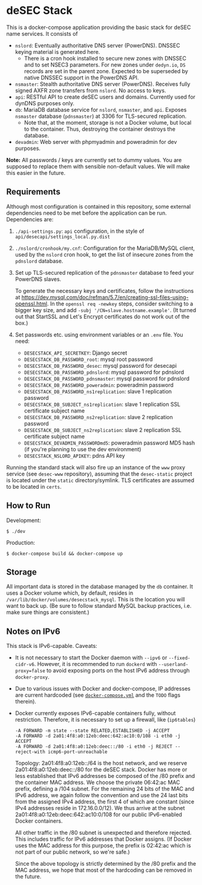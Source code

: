 deSEC Stack
=====

This is a docker-compose application providing the basic stack for deSEC name services. It consists of

- `nslord`: Eventually authoritative DNS server (PowerDNS). DNSSEC keying material is generated here.
  - There is a cron hook installed to secure new zones with DNSSEC and to set NSEC3 parameters. For new zones under `dedyn.io`, `DS` records are set in the parent zone. Expected to be superseded by native DNSSEC support in the PowerDNS API.
- `nsmaster`: Stealth authoritative DNS server (PowerDNS). Receives fully signed AXFR zone transfers from `nslord`. No access to keys.
- `api`: RESTful API to create deSEC users and domains. Currently used for dynDNS purposes only.
- `db`: MariaDB database service for `nslord`, `nsmaster`, and `api`. Exposes `nsmaster` database (`pdnsmaster`) at 3306 for TLS-secured replication.
  - Note that, at the moment, storage is not a Docker volume, but local to the container. Thus, destroying the container destroys the database.
- `devadmin`: Web server with phpmyadmin and poweradmin for dev purposes.

**Note:** All passwords / keys are currently set to dummy values. You are supposed to replace them with sensible non-default values. We will make this easier in the future.


Requirements
-----

Although most configuration is contained in this repository, some external dependencies need to be met before the application can be run. Dependencies are:

1.  `./api-settings.py`: `api` configuration, in the style of `api/desecapi/settings_local.py.dist`

2.  `./nslord/cronhook/my.cnf`: Configuration for the MariaDB/MySQL client, used by the `nslord` cron hook, to get the list of insecure zones from the `pdnslord` database.

3.  Set up TLS-secured replication of the `pdnsmaster` database to feed your PowerDNS slaves.

    To generate the necessary keys and certificates, follow the instructions at https://dev.mysql.com/doc/refman/5.7/en/creating-ssl-files-using-openssl.html. In the `openssl req -newkey` steps, consider switching to a bigger key size, and add `-subj '/CN=slave.hostname.example'`. (It turned out that StartSSL and Let's Encrypt certificates do not work out of the box.)

4.  Set passwords etc. using environment variables or an `.env` file. You need:
    - `DESECSTACK_API_SECRETKEY`: Django secret
    - `DESECSTACK_DB_PASSWORD_root`: mysql root password
    - `DESECSTACK_DB_PASSWORD_desec`: mysql password for desecapi
    - `DESECSTACK_DB_PASSWORD_pdnslord`: mysql password for pdnslord
    - `DESECSTACK_DB_PASSWORD_pdnsmaster`: mysql password for pdnslord
    - `DESECSTACK_DB_PASSWORD_poweradmin`: poweradmin password
    - `DESECSTACK_DB_PASSWORD_ns1replication`: slave 1 replication password
    - `DESECSTACK_DB_SUBJECT_ns1replication`: slave 1 replication SSL certificate subject name
    - `DESECSTACK_DB_PASSWORD_ns2replication`: slave 2 replication password
    - `DESECSTACK_DB_SUBJECT_ns2replication`: slave 2 replication SSL certificate subject name
    - `DESECSTACK_DEVADMIN_PASSWORDmd5`: poweradmin password MD5 hash (if you're planning to use the dev environment)
    - `DESECSTACK_NSLORD_APIKEY`: pdns API key

Running the standard stack will also fire up an instance of the `www` proxy service (see `desec-www` repository), assuming that the `desec-static` project is located under the `static` directory/symlink. TLS certificates are assumed to be located in `certs`.


How to Run
-----

Development:

    $ ./dev

Production:

    $ docker-compose build && docker-compose up


Storage
---
All important data is stored in the database managed by the `db` container. It uses a Docker volume which, by default, resides in `/var/lib/docker/volumes/desecstack_mysql`.
This is the location you will want to back up. (Be sure to follow standard MySQL backup practices, i.e. make sure things are consistent.)


Notes on IPv6
-----

This stack is IPv6-capable. Caveats:

  - It is not necessary to start the Docker daemon with `--ipv6` or `--fixed-cidr-v6`. However, it is recommended to run `dockerd` with `--userland-proxy=false` to avoid 
    exposing ports on the host IPv6 address through `docker-proxy`.

  - Due to various issues with Docker and docker-compose, IP addresses are current hardcoded (see [`docker-compose.yml`](docker-compose.yml) and the `TODO` flags therein).

  - Docker currently exposes IPv6-capable containers fully, without restriction. Therefore, it is necessary to set up a firewall, like (`ip6tables`)

        -A FORWARD -m state --state RELATED,ESTABLISHED -j ACCEPT
        -A FORWARD -d 2a01:4f8:a0:12eb:deec:642:ac10:0/108 -i eth0 -j ACCEPT
        -A FORWARD -d 2a01:4f8:a0:12eb:deec::/80 -i eth0 -j REJECT --reject-with icmp6-port-unreachable

    Topology: 2a01:4f8:a0:12eb::/64 is the host network, and we reserve 2a01:4f8:a0:12eb:deec::/80 for the deSEC stack. Docker has more or less established that IPv6 
    addresses be composed of the /80 prefix and the container MAC address. We choose the private 06:42:ac MAC prefix, defining a /104 subnet. For the remaining 24 bits of 
    the MAC and IPv6 address, we again follow the convention and use the 24 last bits from the assigned IPv4 address, the first 4 of which are constant (since IPv4 
    addresses reside in 172.16.0.0/12). We thus arrive at the subnet 2a01:4f8:a0:12eb:deec:642:ac10:0/108 for our public IPv6-enabled Docker containers.

    All other traffic in the /80 subnet is unexpected and therefore rejected. This includes traffic for IPv6 addresses that Docker assigns. (If Docker uses the MAC address 
    for this purpose, the prefix is 02:42:ac which is not part of our public network, so we're safe.)

    Since the above topology is strictly determined by the /80 prefix and the MAC address, we hope that most of the hardcoding can be removed in the future.
